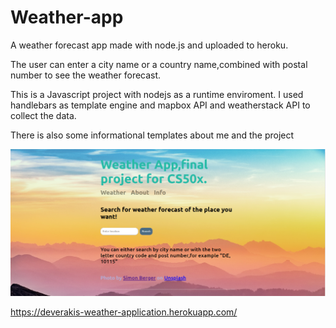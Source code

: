 # Weather-app
A weather forecast app made with node.js and uploaded to heroku. 

The user can enter a city name or a country name,combined with postal number to see the weather forecast.

This is a Javascript project with nodejs as a runtime enviroment. I used handlebars as template engine and mapbox API and weatherstack API to collect the data. 

There is also some informational templates about me and the project

![ScreenShot](/screenshot.png)

https://deverakis-weather-application.herokuapp.com/

